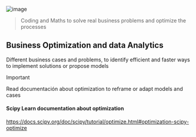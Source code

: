 ![image](https://github.com/Jhonnatan7br/Business-Optmization/assets/104907786/1fe9b9fe-5f06-4c1d-b62d-2502731e9725)

> Coding and Maths to solve real business problems and optimize the processes

## Business Optimization and data Analytics
Different business cases and problems, to identify efficient and faster ways to implement solutions or propose models 

> [!IMPORTANT]
> Read documentación about optimization to reframe or adapt models and cases
#### Scipy Learn documentation about optimization
https://docs.scipy.org/doc/scipy/tutorial/optimize.html#optimization-scipy-optimize

#

